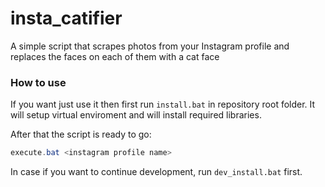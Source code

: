 # insta_catifier
A simple script that scrapes photos from your Instagram profile and replaces the faces on each of them with a cat face

### How to use
If you want just use it then first run ```install.bat``` in repository root folder. It will setup virtual enviroment and will install required libraries.

After that the script is ready to go:
```powershell
execute.bat <instagram profile name>
```

In case if you want to continue development, run ```dev_install.bat``` first.
